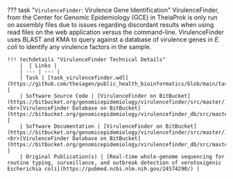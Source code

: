 ??? task "`VirulenceFinder`: Virulence Gene Identification"
    VirulenceFinder, from the Center for Genomic Epidemiology (GCE) in TheiaProk is only run on assembly files due to issues regarding discordant results when using read files on the web application versus the command-line. VirulenceFinder uses BLAST and KMA to query against a database of virulence genes in _E. coli_ to identify any virulence factors in the sample.

    !!! techdetails "VirulenceFinder Technical Details"
        |  | Links |
        | --- | --- |
        | Task | [task_virulencefinder.wdl](https://github.com/theiagen/public_health_bioinformatics/blob/main/tasks/species_typing/escherichia_shigella/task_virulencefinder.wdl) |
        | Software Source Code | [VirulenceFinder on BitBucket](https://bitbucket.org/genomicepidemiology/virulencefinder/src/master/)<br>[VirulenceFinder Database on BitBucket](https://bitbucket.org/genomicepidemiology/virulencefinder_db/src/master/) |
        | Software Documentation | [VirulenceFinder on BitBucket](https://bitbucket.org/genomicepidemiology/virulencefinder/src/master/)<br>[VirulenceFinder Database on BitBucket](https://bitbucket.org/genomicepidemiology/virulencefinder_db/src/master/) |
        | Original Publication(s) | [Real-time whole-genome sequencing for routine typing, surveillance, and outbreak detection of verotoxigenic Escherichia coli](https://pubmed.ncbi.nlm.nih.gov/24574290/) |

